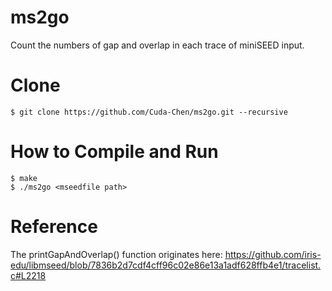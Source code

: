 # ms2go
Count the numbers of gap and overlap in each trace of miniSEED input.

# Clone
```
$ git clone https://github.com/Cuda-Chen/ms2go.git --recursive
```

# How to Compile and Run
```
$ make
$ ./ms2go <mseedfile path>
```

# Reference
The printGapAndOverlap() function originates here:
https://github.com/iris-edu/libmseed/blob/7836b2d7cdf4cff96c02e86e13a1adf628ffb4e1/tracelist.c#L2218

